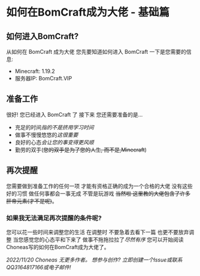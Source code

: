 # 如何在BomCraft成为大佬 - 基础篇
## 如何进入BomCraft?
从如何在 BomCraft 成为大佬 您先要知道如何进入 BomCraft 一下是您需要的信息:
- Minecraft: 1.19.2
- 服务器IP: BomCraft.VIP
## 准备工作
很好! 您已经进入 BomCraft 了 接下来 您还需要准备的是...
- 充足的时间*指的不是挤用学习时间*
- 做事不慢慢悠悠的*这很重要*
- 良好的心态*会让您的事变得更风顺*
- 勤劳的双手(~~您的双手是为了您的人生, 而不是,Minecraft~~)
## 再次提醒
您需要做到准备工作的任何一项 才能有资格正确的成为一个合格的大佬 没有这些好的习惯 做任何事都会一事无成 不管是玩游戏 ~~当然啦 这里教的大佬包含了许多肝帝元素(才不是呢)~~。
### 如果我无法满足再次提醒的条件呢?
您可以花一些时间来调整您的生活 在调整时 不要急着去看下一篇 也更不要放弃调整 当您感觉您的心态平和下来了 做事不拖拖拉拉了*尽然有序* 您可以开始阅读Choneas写的如何在BomCraft成为大佬了。

*2022/11/20 Choneas 无更多作者。*
*想参与创作? 立即创建一个Issue或联系QQ3164817166或电子邮件!*